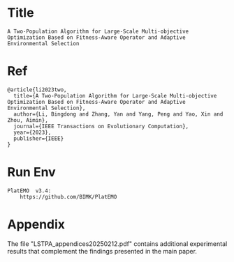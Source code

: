 # Title
    A Two-Population Algorithm for Large-Scale Multi-objective Optimization Based on Fitness-Aware Operator and Adaptive Environmental Selection
# Ref
    @article{li2023two,
      title={A Two-Population Algorithm for Large-Scale Multi-objective Optimization Based on Fitness-Aware Operator and Adaptive Environmental Selection},
      author={Li, Bingdong and Zhang, Yan and Yang, Peng and Yao, Xin and Zhou, Aimin},
      journal={IEEE Transactions on Evolutionary Computation},
      year={2023},
      publisher={IEEE}
    }
# Run Env
    PlatEMO  v3.4:
        https://github.com/BIMK/PlatEMO

# Appendix

The file "LSTPA_appendices20250212.pdf" contains additional experimental results that complement the findings presented in the main paper.